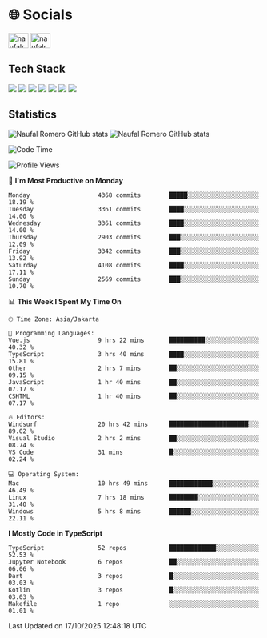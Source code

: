 <h1 align="">🌐 Socials</h1>
<p align="left">
<a href="https://linkedin.com/in/naufal-romero-putra-pratama-9ab816177/" target="blank"><img align="center" src="https://raw.githubusercontent.com/rahuldkjain/github-profile-readme-generator/master/src/images/icons/Social/linked-in-alt.svg" alt="naufalromero" height="30" width="40" /></a>
<a href="https://instagram.com/naufalromero" target="blank"><img align="center" src="https://raw.githubusercontent.com/rahuldkjain/github-profile-readme-generator/master/src/images/icons/Social/instagram.svg" alt="naufalromero" height="30" width="40" /></a>
</p>


<h2 align="">Tech Stack</h2>
<div align="">
  <img src="https://img.shields.io/badge/next.js-000000?style=for-the-badge&logo=nextdotjs&logoColor=white"/>
 <img src="https://img.shields.io/badge/typescript-%23007ACC.svg?style=for-the-badge&logo=typescript&logoColor=white"/>
 <img src="https://img.shields.io/badge/react-%2320232a.svg?style=for-the-badge&logo=react&logoColor=%2361DAFB"/>
 <img src="https://img.shields.io/badge/tailwindcss-%2338B2AC.svg?style=for-the-badge&logo=tailwind-css&logoColor=white"/>
 <img src="https://img.shields.io/badge/Prisma-3982CE?style=for-the-badge&logo=Prisma&logoColor=white"/>
 <img src="https://img.shields.io/badge/javascript-%23323330.svg?style=for-the-badge&logo=javascript&logoColor=%23F7DF1E"/>
 <img src="https://img.shields.io/badge/java-%23ED8B00.svg?style=for-the-badge&logo=openjdk&logoColor=white"/>
</div>


<h2 align="">Statistics</h2>
<div align="">
<img src="https://github-readme-stats-xi-nine-74.vercel.app/api?username=romves&show_icons=true&theme=tokyonight&include_all_commits=true&count_private=true" alt="Naufal Romero GitHub stats"/>
<img src="https://github-readme-stats-xi-nine-74.vercel.app/api/top-langs/?username=romves&theme=tokyonight&hide_border=false&include_all_commits=true&count_private=true&layout=compact" alt="Naufal Romero GitHub stats"/>
</div>

<!--START_SECTION:waka-->
![Code Time](http://img.shields.io/badge/Code%20Time-3%2C004%20hrs%2054%20mins-blue)

![Profile Views](http://img.shields.io/badge/Profile%20Views-0-blue)

📅 **I'm Most Productive on Monday** 

```text
Monday                   4368 commits        █████░░░░░░░░░░░░░░░░░░░░   18.19 % 
Tuesday                  3361 commits        ████░░░░░░░░░░░░░░░░░░░░░   14.00 % 
Wednesday                3361 commits        ████░░░░░░░░░░░░░░░░░░░░░   14.00 % 
Thursday                 2903 commits        ███░░░░░░░░░░░░░░░░░░░░░░   12.09 % 
Friday                   3342 commits        ███░░░░░░░░░░░░░░░░░░░░░░   13.92 % 
Saturday                 4108 commits        ████░░░░░░░░░░░░░░░░░░░░░   17.11 % 
Sunday                   2569 commits        ███░░░░░░░░░░░░░░░░░░░░░░   10.70 % 
```


📊 **This Week I Spent My Time On** 

```text
🕑︎ Time Zone: Asia/Jakarta

💬 Programming Languages: 
Vue.js                   9 hrs 22 mins       ██████████░░░░░░░░░░░░░░░   40.32 % 
TypeScript               3 hrs 40 mins       ████░░░░░░░░░░░░░░░░░░░░░   15.81 % 
Other                    2 hrs 7 mins        ██░░░░░░░░░░░░░░░░░░░░░░░   09.15 % 
JavaScript               1 hr 40 mins        ██░░░░░░░░░░░░░░░░░░░░░░░   07.17 % 
CSHTML                   1 hr 40 mins        ██░░░░░░░░░░░░░░░░░░░░░░░   07.17 % 

🔥 Editors: 
Windsurf                 20 hrs 42 mins      ██████████████████████░░░   89.02 % 
Visual Studio            2 hrs 2 mins        ██░░░░░░░░░░░░░░░░░░░░░░░   08.74 % 
VS Code                  31 mins             █░░░░░░░░░░░░░░░░░░░░░░░░   02.24 % 

💻 Operating System: 
Mac                      10 hrs 49 mins      ████████████░░░░░░░░░░░░░   46.49 % 
Linux                    7 hrs 18 mins       ████████░░░░░░░░░░░░░░░░░   31.40 % 
Windows                  5 hrs 8 mins        ██████░░░░░░░░░░░░░░░░░░░   22.11 % 
```

**I Mostly Code in TypeScript** 

```text
TypeScript               52 repos            █████████████░░░░░░░░░░░░   52.53 % 
Jupyter Notebook         6 repos             ██░░░░░░░░░░░░░░░░░░░░░░░   06.06 % 
Dart                     3 repos             █░░░░░░░░░░░░░░░░░░░░░░░░   03.03 % 
Kotlin                   3 repos             █░░░░░░░░░░░░░░░░░░░░░░░░   03.03 % 
Makefile                 1 repo              ░░░░░░░░░░░░░░░░░░░░░░░░░   01.01 % 
```




 Last Updated on 17/10/2025 12:48:18 UTC
<!--END_SECTION:waka-->
